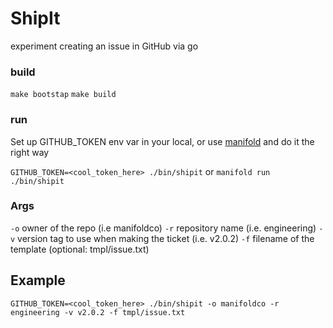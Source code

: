 # ShipIt
experiment creating an issue in GitHub via go


### build

`make bootstap`
`make build`

### run

Set up GITHUB_TOKEN env var in your local, or use [manifold](https://www.manifold.co) and do it
the right way

`GITHUB_TOKEN=<cool_token_here> ./bin/shipit`
or
`manifold run ./bin/shipit`

### Args
`-o` owner of the repo (i.e manifoldco)
`-r` repository name (i.e. engineering)
`-v` version tag to use when making the ticket (i.e. v2.0.2)
`-f` filename of the template (optional: tmpl/issue.txt)

## Example

`GITHUB_TOKEN=<cool_token_here> ./bin/shipit -o manifoldco -r engineering -v v2.0.2 -f tmpl/issue.txt`
